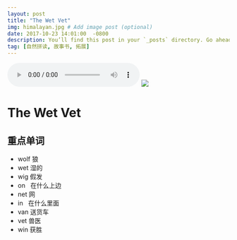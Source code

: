 ```yaml
---
layout: post
title: "The Wet Vet"
img: himalayan.jpg # Add image post (optional)
date: 2017-10-23 14:01:00  -0800
description: You’ll find this post in your `_posts` directory. Go ahead and edit it and re-build the site to see your changes. # Add post description (optional)
tag: [自然拼读, 故事书, 拓展]
---
```


 
 
<audio controls="controls" width="100%" >
  <source src="http://7xqbv5.com1.z0.glb.clouddn.com/The%20Wet%20Vet.mp3" />

<embed  width="100%" src="http://7xqbv5.com1.z0.glb.clouddn.com/The%20Wet%20Vet.mp3" />
</audio>



<img src="http://7xqbv5.com1.z0.glb.clouddn.com/The%20Wet%20Vet.png" style="max-width:100%;"/>

# The Wet Vet
## 重点单词
-	wolf	狼
-	wet 	湿的
-	wig 	假发
- 	on   在什么上边 
- 	net		网
- 	in    在什么里面
- 	van  	送货车
- 	vet		兽医
-	win		获胜
